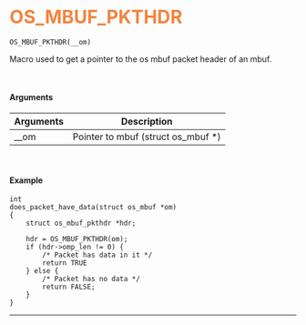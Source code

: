 ## <font color="#F2853F" style="font-size:24pt">OS_MBUF_PKTHDR</font>

```no-highlight
OS_MBUF_PKTHDR(__om)
```

Macro used to get a pointer to the os mbuf packet header of an mbuf.


<br>


#### Arguments

| Arguments | Description |
|-----------|-------------|
| __om |  Pointer to mbuf (struct os_mbuf *)  |


<br>

#### Example

```no-highlight
int
does_packet_have_data(struct os_mbuf *om)
{
    struct os_mbuf_pkthdr *hdr;

    hdr = OS_MBUF_PKTHDR(om);
    if (hdr->omp_len != 0) {
    	/* Packet has data in it */
    	return TRUE
    } else {
        /* Packet has no data */
        return FALSE;
    }
}
```

---------------------

